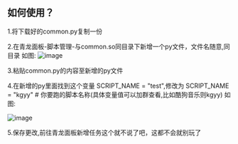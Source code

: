 ## 如何使用？
1.将下载好的common.py复制一份

2.在青龙面板-脚本管理-与common.so同目录下新增一个py文件，文件名随意,同目录 如图:
![image](https://github.com/wyourname/wool/assets/63834404/477416c8-6715-4a72-ac97-aff2bf34b493)

3.粘贴common.py的内容至新增的py文件

4.在新增的py里面找到这个变量 SCRIPT_NAME = "test",修改为 SCRIPT_NAME = "kgyy" # 你要跑的脚本名称(具体变量值可以加群查看,比如酷狗音乐则kgyy) 如图:

![image](https://github.com/wyourname/wool/assets/63834404/a9d29607-4017-4827-b4b2-adb05e57d313)


5.保存更改,前往青龙面板新增任务这个就不说了吧，这都不会就别玩了

